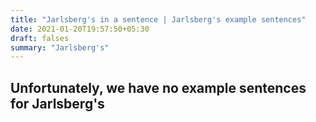 ```yaml
---
title: "Jarlsberg's in a sentence | Jarlsberg's example sentences"
date: 2021-01-20T19:57:50+05:30
draft: falses
summary: "Jarlsberg's"
---
```

## Unfortunately, we have no example sentences for Jarlsberg's                 
